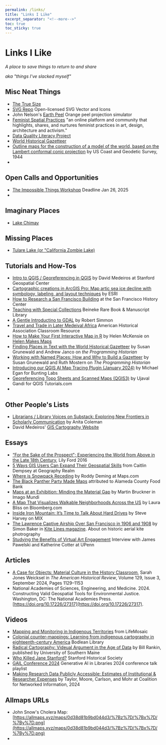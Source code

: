 ```yaml
---
permalink: /links/
title: "Links I Like"
excerpt_separator: "<!--more-->"
toc: true
toc_sticky: true
---
```


# Links I Like

*A place to save things to return to and share* 

*aka "things I've slacked myself"*

## Misc Neat Things
- [The True Size](https://www.thetruesize.com/)
- [SVG Repo](https://www.svgrepo.com/) Open-licensed SVG Vector and Icons
- John Nelson's [Earth Peel](https://www.esri.com/arcgis-blog/products/arcgis-pro/education/earth-peel/) Orange peel projection simulator
- [Feminist Spatial Practices](https://feministspatialpractices.com/) "an online platform and community that highlights, shares, and nurtures feminist practices in art, design, architecture and activism."
- [Data Quality Literacy Project](https://www.dataqualityliteracy.org/about-this-project)
- [World Historical Gazetteer](https://whgazetteer.org/)
- [Outline maps for the construction of a model of the world, based on the Lambert conformal conic projection](https://searchworks.stanford.edu/view/2296438) by US Coast and Geodetic Survey, 1944
- 

## Open Calls and Opportunities
- [The Impossible Things Workshop](https://twilighted.eu/opportunities/events/impossible-things-workshop/) Deadline Jan 26, 2025
- 

## Imaginary Places
- [Lake Chimay](https://en.wikipedia.org/wiki/Lake_Chimay)

## Missing Places
- [Tulare Lake (or "California Zombie Lake)](https://ca.water.usgs.gov/projects/central-valley/tulare-basin.html)

## Tutorials and How-Tos
- [Intro to QGIS / Georeferencing in QGIS](https://sites.google.com/stanford.edu/gis-online-workshops/intro-to-qgis?authuser=1) by David Medeiros at Stanford Geospatial Center
- [Cartographic creations in ArcGIS Pro: Map artic sea ice decline with symbology, labeling, and layout techniques](https://learn.arcgis.com/en/paths/cartographic-creations-in-arcgis-pro/) by ESRI
- [How to Research a San Francisco Building](https://sfpl.org/locations/main-library/sf-history-center/how-research-san-francisco-building) at the San Francisco History Center
- [Teaching with Special Collections](https://beinecke.library.yale.edu/research-teaching/teaching-special-collections) Beineke Rare Book & Manuscript Library
- [A Gentle Introductino to GDAL](https://medium.com/planet-stories/a-gentle-introduction-to-gdal-part-1-a3253eb96082) by Robert Simmon
- [Travel and Trade in Later Medeival Africa](https://www.historians.org/resource/travel-and-trade-in-later-medieval-africa/) American Historical Association Classroom Resource
- [How to Make Your First Interactive Map in R](https://www.helenmakesmaps.com/post/how-to-make-your-first-interactive-map-in-r-gis) by Helen McKensie on [Helen Makes Maps](https://www.helenmakesmaps.com/)
- [Finding Places in Text with the World Historical Gazetteer](https://programminghistorian.org/en/lessons/finding-places-world-historical-gazetteer) by Susan Grunewald and Andrew Janco on *the Programming Historian*
- [Working with Named Places: How and Why to Build a Gazetteer](https://programminghistorian.org/en/lessons/space-place-gazetteers) by Susan Grunewald and Ruth Mostern on *The Programming Historian*
- [Introducing our QGIS AI Map Tracing Plugin (January 2024)](https://buntinglabs.com/blog/introducing-ai-qgis-plugin-for-vectorization?trk=public_post_comment-text) by Michael Egan for Bunting Labs
- [Georeferencing Topo Sheets and Scanned Maps (QGIS3)](https://www.qgistutorials.com/en/docs/3/georeferencing_basics.html) by Ujaval Gandi for QGIS Tutorials.com
- 

## Other People's Lists
- [Librarians / Library Voices on Substack: Exploring New Frontiers in Scholarly Communication](https://infophilia.substack.com/p/librarians-library-voices-on-substack) by Anita Coleman
- David Medeiros' [GIS Cartography Website](https://sites.google.com/stanford.edu/gis-cartography/link-list)

## Essays 
- [“For the Sake of the Prospect"; Experiencing the World from Above in the Late 18th Century](https://publicdomainreview.org/essay/for-the-sake-of-the-prospect-experiencing-the-world-from-above-in-the-la), Lily Ford 2016
- [5 Ways GIS Users Can Expand Their Geospatial Skills](https://www.geographyrealm.com/5-ways-skills-gis-users/?utm_medium=email&utm_campaign=GeoNL-2025-Jan-8&utm_source=YMLP) from Caitlin Dempsey at Geography Realm
- [Where is Snowpack Receding](https://www.maps.com/global-average-monthly-snowpack-map-shows-decline-since-2000/) by Roddy Deming at Maps.com
- [The Black Panther Party Made Maps](https://storymaps.arcgis.com/stories/6ad5e71cf60b43fb9ca19a28f2af5232) attributed to Alameda County Food Bank
- [Maps at an Exhibition: Minding the Material Gap](https://www.tandfonline.com/doi/full/10.1080/03085694.2024.2335741?src=recsys) by Martin Bruckner in Imago Mundi
- [A Map That Visualizes Walkable Neighborhoods Across the US](https://www.bloomberg.com/news/newsletters/2024-09-11/how-walkable-is-your-neighborhood-a-new-map-tool-offers-an-answer) by Laura Bliss on Bloomberg.com
- [Inside Iron Mountain: It’s Time to Talk About Hard Drives](https://www.mixonline.com/business/inside-iron-mountain-its-time-to-talk-about-hard-drives) by Steve Harvey on MIX
- [The Lawrence Captive Airship Over San Francisco in 1906 and 1908](https://web.archive.org/web/20060928053322/http://robroy.dyndns.info/lawrence/kitelines97.html) by Simon Baker in [Kite Lines magazine](https://web.archive.org/web/20060902163036/http://www.kitelife.com/kitelines/). About on historic aerial kite photrography
- [Studying the Benefits of Virtual Art Engagement](https://penntoday.upenn.edu/news/positive-psychology-humanities-human-flourishing-virtual-art-engagement) Interview with James Pawelski and Katherine Cotter at UPenn
  
## Articles
- [A Case for Objects: Material Culture in the History Classroom](https://doi.org/10.1093/ahr/rhae356), Sarah Jones Weicksel in *The American Historical Review*, Volume 129, Issue 3, September 2024, Pages 1129–1153
- National Academies of Sciences, Engineering, and Medicine. 2024. Constructing Valid Geospatial Tools for Environmental Justice. Washington, DC: The National Academies Press. [https://doi.org/10.17226/27317](https://doi.org/10.17226/27317).

  
## Videos
- [Mapping and Monitoring in Indigenous Territories](https://youtu.be/p-bVeQUdkjc?si=4mEIULoBEpqAkz-M) from LifeMosaic
- [Colonial counter-mappings: Learning from indigenous cartography in eighteenth-century America](https://www.youtube.com/watch?v=FsRJ6LcAcZ0) Bodlean Library
- [Radical Cartography: Videual Argument in the Age of Data](https://www.youtube.com/watch?v=Sv3CdERETMk) by Bill Rankin, published by University of Southern Maine
- [Who Killed Jane Stanford?](https://www.youtube.com/watch?v=BsZAXhc5jA0&t=9s) Stanford Historical Society
- [GAIL Conference 2024](https://www.youtube.com/playlist?list=PLOWNtfTOec9Io34ZHPctluvdk8fjgjBR-) Generative AI in Libraries 2024 conference talk playlist
- [Making Research Data Publicly Accessible: Estimates of Institutional & Researcher Expenses](https://www.cni.org/topics/digital-curation/making-research-data-publicly-accessible-estimates-of-institutional-researcher-expenses) by Taylor, Moore, Carlson, and Mohr at Coalition for Networked Information, 2024

## Allmaps URLs
- John Snow's Cholera Map: [https://allmaps.xyz/maps/0d38d81b9bd044d3/%7Bz%7D/%7Bx%7D/%7By%7D.png](https://allmaps.xyz/maps/0d38d81b9bd044d3/%7Bz%7D/%7Bx%7D/%7By%7D.png)
-  
